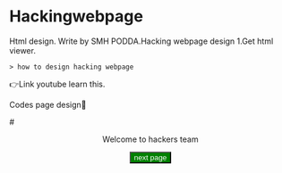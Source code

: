# Hackingwebpage
Html design. Write by SMH PODDA.Hacking webpage design 
1.Get html viewer.

    > how to design hacking webpage
  👉Link youtube learn this.

Codes page design👻
  
#<!doctype html>
<head>
<div align="center">

<p> Welcome to hackers team</p>

<button style="color:white; background-color:green;" type="button" onclick="alert('Hello world!')">
next page
</button>
